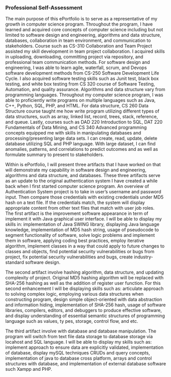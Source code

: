 ### Professional Self-Assessment

The main purpose of this ePortfolio is to serve as a representative of my growth in computer science program.  Throughout the program, I have learned and acquired core concepts of computer science including but not limited to software design and engineering, algorithms and data structure, databases, collaboration in team environment, and communication to stakeholders.  Course such as CS-310 Collaboration and Team Project assisted my skill development in team project collaboration.  I acquired skills in uploading, downloading, committing project via repository, and professional team communication methods.  For software design and engineering, I was able to learn agile, waterfall, scrum, and Devops software development methods from CS-250 Software Development Life Cycle.  I also acquired software testing skills such as Junit test, black box testing, and white box testing from CS 320 course of Software Testing, Automation, and quality assurance.  Algorithms and data structure vary from programming languages.  Throughout my computer science program, I was able to proficiently write programs on multiple languages such as Java, C++, Python, SQL, PHP, and HTML.   For data structure, CS 260 Data Structure course taught me how write program utilizing different types of data structures, such as array, linked list, record, trees, stack, reference, and queue.  Lastly, courses such as DAD 220 Introduction to SQL, DAT 220 Fundamentals of Data Mining, and CS 340 Advanced programming concepts equipped me with skills in manipulating databases and processing/presenting large data sets.  I can create, read, update, delete database utilizing SQL and PHP language.  With large dataset, I can find anomalies, patterns, and correlations to predict outcomes and as well as formulate summary to present to stakeholders.  

Within is ePortfolio, I will present three artifacts that I have worked on that will demonstrate my capability in software design and engineering, algorithms and data structure, and databases.  These three artifacts serve as an update to the original authentication system I have created a while back when I first started computer science program.  An overview of Authentication System project is to take in user’s username and password input.  Then compare those credentials with existing credentials under MD5 hash on a text file.  If the credentials match, the system will display appropriate content from other text files that match with user job roles.  
The first artifact is the improvement software appearance in term of implement it with Java graphical user interface.  I will be able to display my skills in: implementation of Java SWING library, displaying Java language knowledge, implementation of MD5 hash string, usage of pseudocode to segment functionality of software, solve logic problems and implement them in software, applying coding best practices, employ iterative algorithm, implement classes in a way that could apply to future changes to classes and objects, find potential security vulnerabilities or bugs from project, fix potential security vulnerabilities and bugs, create industry-standard software design.

The second artifact involve hashing algorithm, data structure, and updating complexity of project.  Original MD5 hashing algorithm will be replaced with SHA-256 hashing as well as the addition of register user function.  For this second enhancement I will be displaying skills such as: articulate approach to solving complex logic, employing various data structures when constructing program, design simple object-oriented with data abstraction and information hiding, implementation of SHA-256 hash, usage of software libraries, compilers, editors, and debuggers to produce effective software, and display understanding of essential semantic structures of programming language such as values, ty pes, storage, control flow, and etc.

The third artifact involve with database and database manipulation.  The program will switch from text file data storage to database storage via locahost and SQL language.  I will be able to display my skills such as: implement approach to ensure data are explicitly validated, implementation of database, display mySQL techniques CRUDs and query concepts, implementation of java to database cross platform, arrays and control structures with database, and implementation of external database software such Xampp and PHP.
